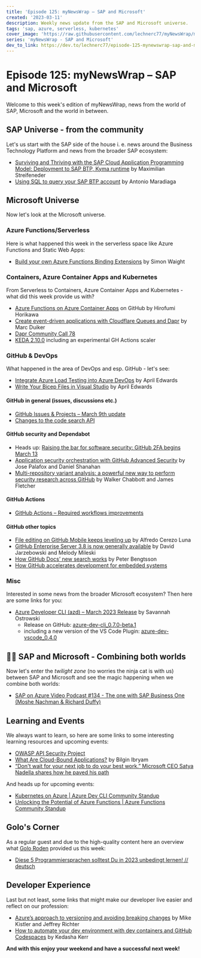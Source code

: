 ```yaml
---
title: 'Episode 125: myNewsWrap – SAP and Microsoft'
created: '2023-03-11'
description: Weekly news update from the SAP and Microsoft universe.
tags: 'sap, azure, serverless, kubernetes'
cover_image: 'https://raw.githubusercontent.com/lechnerc77/myNewsWrap/main/episodes/cover-images/episode125small.png'
series: 'myNewsWrap - SAP and Microsoft'
dev_to_link: https://dev.to/lechnerc77/episode-125-mynewswrap-sap-and-microsoft-2mcd
---
```


# Episode 125: myNewsWrap – SAP and Microsoft

Welcome to this week's edition of myNewsWrap, news from the world of SAP, Microsoft and the world in between.

## SAP Universe - from the community

Let's us start with the SAP side of the house i. e. news around the Business Technology Platform and news from the broader SAP ecosystem:

* [Surviving and Thriving with the SAP Cloud Application Programming Model: Deployment to SAP BTP, Kyma runtime](https://blogs.sap.com/2023/03/07/surviving-and-thriving-with-the-sap-cloud-application-programming-model-deployment-to-sap-btp-kyma-runtime/) by Maximilian Streifeneder
* [Using SQL to query your SAP BTP account](https://blogs.sap.com/2023/03/07/using-sql-to-query-your-sap-btp-account/) by Antonio Maradiaga

## Microsoft Universe

Now let's look at the Microsoft universe.

### Azure Functions/Serverless

Here is what happened this week in the serverless space like Azure Functions and Static Web Apps:

* [Build your own Azure Functions Binding Extensions](https://blog.siliconvalve.com/2023/02/20/build-your-own-azure-functions-binding-extensions/) by Simon Waight

### Containers, Azure Container Apps and Kubernetes

From Serverless to Containers, Azure Container Apps and Kubernetes - what did this week provide us with?

* [Azure Functions on Azure Container Apps](https://github.com/horihiro/functions-on-azure-containerapp) on GitHub by Hirofumi Horikawa
* [Create event-driven applications with Cloudflare Queues and Dapr](https://www.diagrid.io/blog/dapr-cloudflare-queues) by Marc Duiker
* [Dapr Community Call 78](https://youtu.be/pPiEimRTwJ8)
* [KEDA 2.10.0](https://github.com/kedacore/keda/releases/tag/v2.10.0) including an experimental GH Actions scaler

### GitHub & DevOps

What happened in the area of DevOps and esp. GitHub - let's see:

* [Integrate Azure Load Testing into Azure DevOps](https://devblogs.microsoft.com/devops/integrate-azure-load-testing-into-azure-devops/) by April Edwards
* [Write Your Bicep Files in Visual Studio](https://devblogs.microsoft.com/devops/write-your-bicep-files-in-visual-studio/) by April Edwards

#### GitHub in general (issues, discussions etc.)

* [GitHub Issues & Projects – March 9th update](https://github.blog/changelog/2023-03-09-github-issues-projects-march-9th-update/)
* [Changes to the code search API](https://github.blog/changelog/2023-03-10-changes-to-the-code-search-api/)

#### GitHub security and Dependabot

* Heads up: [Raising the bar for software security: GitHub 2FA begins March 13](https://github.blog/2023-03-09-raising-the-bar-for-software-security-github-2fa-begins-march-13/)
* [Application security orchestration with GitHub Advanced Security](https://github.blog/2023-03-08-application-security-orchestration-with-github-advanced-security/) by Jose Palafox and Daniel Shanahan
* [Multi-repository variant analysis: a powerful new way to perform security research across GitHub](https://github.blog/2023-03-09-multi-repository-variant-analysis-a-powerful-new-way-to-perform-security-research-across-github/) by Walker Chabbott and James Fletcher

#### GitHub Actions

* [GitHub Actions – Required workflows improvements](https://github.blog/changelog/2023-03-10-github-actions-required-workflows-improvements/)

#### GitHub other topics

* [File editing on GitHub Mobile keeps leveling up](https://github.blog/2023-03-07-file-editing-on-github-mobile-keeps-leveling-up/) by Alfredo Cerezo Luna
* [GitHub Enterprise Server 3.8 is now generally available](https://github.blog/2023-03-07-github-enterprise-server-3-8-is-now-generally-available/) by David Jarzebowski and Melody Mileski
* [How GitHub Docs’ new search works](https://github.blog/2023-03-09-how-github-docs-new-search-works/) by Peter Bengtsson
* [How GitHub accelerates development for embedded systems](https://github.blog/2023-03-09-how-github-accelerates-development-for-embedded-systems/)

### Misc

Interested in some news from the broader Microsoft ecosystem? Then here are some links for you:

* [Azure Developer CLI (azd) – March 2023 Release](https://devblogs.microsoft.com/azure-sdk/azure-developer-cli-azd-march-2023-release/) by Savannah Ostrowski
  * Release on GitHub: [azure-dev-cli_0.7.0-beta.1](https://github.com/Azure/azure-dev/releases/tag/azure-dev-cli_0.7.0-beta.1)
  * including a new version of the VS Code Plugin: [azure-dev-vscode_0.4.0](https://github.com/Azure/azure-dev/releases/tag/azure-dev-vscode_0.4.0)

## 🐱‍👤 SAP and Microsoft - Combining both worlds

Now let's enter the _twilight zone_ (no worries the ninja cat is with us) between SAP and Microsoft and see the magic happening when we combine both worlds:

* [SAP on Azure Video Podcast #134 - The one with SAP Business One (Moshe Nachman & Richard Duffy)](https://youtu.be/0sjKq8vpwCY)

## Learning and Events

We always want to learn, so here are some links to some interesting learning resources and upcoming events:

* [OWASP API Security Project](https://owasp.org/www-project-api-security/announcements/2023/02/api-top10-2023rc.html)
* [What Are Cloud-Bound Applications?](https://www.infoq.com/articles/cloud-bound-applications/) by Bilgin Ibryam
* [“Don't wait for your next job to do your best work.” Microsoft CEO Satya Nadella shares how he paved his path](https://www.linkedin.com/pulse/dont-wait-your-next-job-do-best-work-microsoft-ceo-satya-roslansky/)

And heads up for upcoming events:

* [Kubernetes on Azure | Azure Dev CLI Community Standup](https://www.youtube.com/live/lXuUpoQ9kpQ?feature=share)
* [Unlocking the Potential of Azure Functions | Azure Functions Community Standup](https://www.youtube.com/live/e6XMEBLDXOk?feature=share)

## Golo's Corner

As a regular guest and due to the high-quality content here an overview what [Golo Roden](https://twitter.com/goloroden) provided us this week:

* [Diese 5 Programmiersprachen solltest Du in 2023 unbedingt lernen! // deutsch](https://youtu.be/iQ92ZKg48Aw)

## Developer Experience

Last but not least, some links that might make our developer live easier and reflect on our profession:

* [Azure’s approach to versioning and avoiding breaking changes](https://devblogs.microsoft.com/azure-sdk/azure-approach-to-versioning-and-avoiding-breaking-changes/) by Mike Kistler and Jeffrey Richter
* [How to automate your dev environment with dev containers and GitHub Codespaces](https://github.blog/2023-03-06-how-to-automate-your-dev-environment-with-dev-containers-and-github-codespaces/) by Kedasha Kerr

**And with this enjoy your weekend and have a successful next week!**
